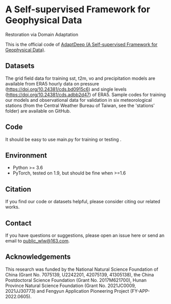 # A Self-supervised Framework for Geophysical Data 
Restoration via Domain Adaptation

This is the official code of [AdaptDeep (A Self-supervised Framework for Geophysical Data)](https://github.com/GeoSciLab/AdaptDeep).

## Datasets
The grid field data for training sst, t2m, vo and precipitation models are available from ERA5 hourly data on pressure (https://doi.org/10.24381/cds.bd0915c6) and single levels (https://doi.org/10.24381/cds.adbb2d47) of ERA5. Sample codes for training our models and observational data for validation in six meteorological stations (from the Central Weather Bureau of Taiwan, see the 'stations' folder) are available on GitHub. 

## Code
It should be easy to use main.py for training or testing .

## Environment
  - Python >= 3.6
  - PyTorch, tested on 1.9, but should be fine when >=1.6

## Citation
If you find our code or datasets helpful, please consider citing our related works.
## Contact
If you have questions or suggestions, please open an issue here or send an email to public_wlw@163.com.

## Acknowledgements

This research was funded by the National Natural Science Foundation of China (Grant No. 7075139, U2242201, 42075139, 41305138), the China Postdoctoral Science Foundation (Grant No. 2017M621700), Hunan Province Natural Science Foundation (Grant No. 2021JC0009, 2021JJ30773) and Fengyun Application Pioneering Project (FY-APP-2022.0605).
